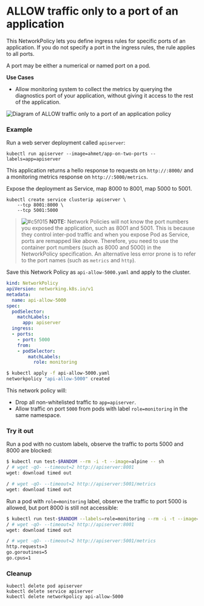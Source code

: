 # ALLOW traffic only to a port of an application

This NetworkPolicy lets you define ingress rules for specific ports
of an application. If you do not specify a port in the
ingress rules, the rule applies to all ports.

A port may be either a numerical or named port on a pod.

**Use Cases**
- Allow monitoring system to collect the metrics by querying the diagnostics
  port of your application, without giving it access to the rest of the
  application.

![Diagram of ALLOW traffic only to a port of an application policy](img/9.gif)

### Example

Run a web server deployment called `apiserver`:

    kubectl run apiserver --image=ahmet/app-on-two-ports --labels=app=apiserver

This application returns a hello response to requests on `http://:8000/`
and a monitoring metrics response on `http://:5000/metrics`.

Expose the deployment as Service, map 8000 to 8001, map 5000 to 5001.

    kubectl create service clusterip apiserver \
        --tcp 8001:8000 \
        --tcp 5001:5000

> ![#c5f015](https://placehold.it/15/c5f015/000000?text=+) **NOTE:**
> Network Policies will not know the port numbers you exposed the application,
> such as 8001 and 5001. This is because they control inter-pod traffic and
> when you expose Pod as Service, ports are remapped like above. Therefore,
> you need to use the container port numbers (such as 8000 and 5000) in the
> NetworkPolicy specification.
> An alternative less error prone is to refer to the port names (such as `metrics` and `http`).

Save this Network Policy as `api-allow-5000.yaml` and apply to
the cluster.

```yaml
kind: NetworkPolicy
apiVersion: networking.k8s.io/v1
metadata:
  name: api-allow-5000
spec:
  podSelector:
    matchLabels:
      app: apiserver
  ingress:
  - ports:
    - port: 5000
    from:
    - podSelector:
        matchLabels:
          role: monitoring
```

```sh
$ kubectl apply -f api-allow-5000.yaml
networkpolicy "api-allow-5000" created
```

This network policy will:

- Drop all non-whitelisted traffic to `app=apiserver`.
- Allow traffic on port `5000` from pods with label
  `role=monitoring` in the same namespace.

### Try it out

Run a pod with no custom labels, observe the traffic to ports
5000 and 8000 are blocked:

```sh
$ kubectl run test-$RANDOM --rm -i -t --image=alpine -- sh
/ # wget -qO- --timeout=2 http://apiserver:8001
wget: download timed out

/ # wget -qO- --timeout=2 http://apiserver:5001/metrics
wget: download timed out
```

Run a pod with `role=monitoring` label, observe the traffic to
port 5000 is allowed, but port 8000 is still not accessible:


```sh
$ kubectl run test-$RANDOM --labels=role=monitoring --rm -i -t --image=alpine -- sh
/ # wget -qO- --timeout=2 http://apiserver:8001
wget: download timed out

/ # wget -qO- --timeout=2 http://apiserver:5001/metrics
http.requests=3
go.goroutines=5
go.cpus=1
```

### Cleanup

    kubectl delete pod apiserver
    kubectl delete service apiserver
    kubectl delete networkpolicy api-allow-5000

